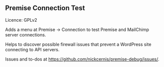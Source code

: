 ## Premise Connection Test
Licence: GPLv2

Adds a menu at Premise → Connection to test Premise and MailChimp server connections.

Helps to discover possible firewall issues that prevent a WordPress site connecting to API servers.

Issues and to-dos at https://github.com/nickcernis/premise-debug/issues/.
